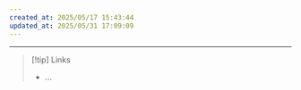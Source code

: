 ```yaml
---
created_at: 2025/05/17 15:43:44
updated_at: 2025/05/31 17:09:09
---
```

---

> [!tip] Links
> - ...
